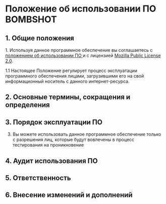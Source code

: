 # Положение об использовании ПО BOMBSHOT
## 1. Общие положения
<div style="list-style-type: none">

<p> 1. Используя данное программное обеспечение вы соглашаетесь с <a href="https://github.com/boumer7/bombshot/REGULATIONS.md"> положением об использовании ПО </a> и с лицензией <a href="https://github.com/boumer7/bombshot/blob/main/LICENSE">Mozilla Public License 2.0</a>.</p>
 
<p> 1.1 Настоящее Положение регулирует процесс эксплуатации программного обеспечения лицами, загрузившими его на свой информационный носитель с данного интернет-ресурса.</p>


## 2. Основные термины, сокращения и определения

## 3. Порядок эксплуатации ПО
3. Вы можете использовать данное программное обеспечение только с разрешения лиц, которые будут вовлечены в процесс тестирования на проникновение
## 4. Аудит использования ПО

## 5. Ответственность

## 6. Внесение изменений и дополнений
